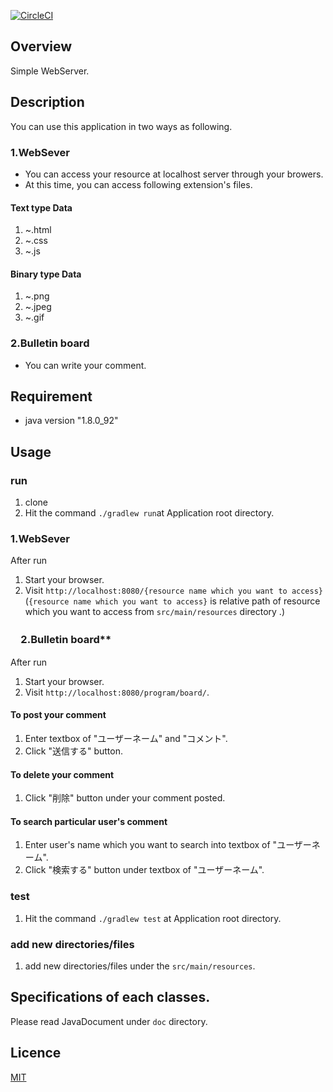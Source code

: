[![CircleCI](https://circleci.com/gh/SekiguchiKai/Extendable_WebServer/tree/master.svg?style=svg&circle-token=984c4cf521041699102c93148672dd127a31ef28)](https://circleci.com/gh/SekiguchiKai/Extendable_WebServer/tree/master)

## Overview
Simple WebServer.

## Description
You can use this application in two ways as following.<br>
### 1.WebSever
* You can access your resource at localhost server through your browers.<br>
* At this time, you can access following extension's files.<br>

#### Text type Data
1. ~.html
2. ~.css
3. ~.js

#### Binary type Data
1. ~.png
2. ~.jpeg
3. ~.gif

### 2.Bulletin board
* You can write your comment.<br>



## Requirement
* java version "1.8.0_92"


## Usage

### run
1. clone
2. Hit the command ```./gradlew run```at Application root directory.

### 1.WebSever
After run <br>

1. Start your browser.
2. Visit ```http://localhost:8080/{resource name which you want to access}```
(```{resource name which you want to access}``` is relative path of resource which you want to access from ```src/main/resources``` directory .)


### 　2.Bulletin board**
After run <br>

1. Start your browser.
2. Visit ```http://localhost:8080/program/board/```.

#### To post your comment
1. Enter textbox of "ユーザーネーム" and "コメント".
2. Click "送信する" button.

#### To delete your comment
1. Click "削除" button under your comment posted.

#### To search particular user's comment
1. Enter user's name which you want to search into textbox of "ユーザーネーム".
2. Click "検索する" button under textbox of "ユーザーネーム".


### test
1. Hit the command ```./gradlew test``` at Application root directory.

### add new directories/files
1. add new directories/files under the ```src/main/resources```.

## Specifications of each classes.
Please read JavaDocument under ```doc``` directory.

## Licence
 [MIT](https://github.com/tcnksm/tool/blob/master/LICENCE)

